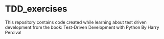 # TDD_exercises
This repository contains code created while learning about test driven development from the  book: Test-Driven Development with Python By Harry Percival
